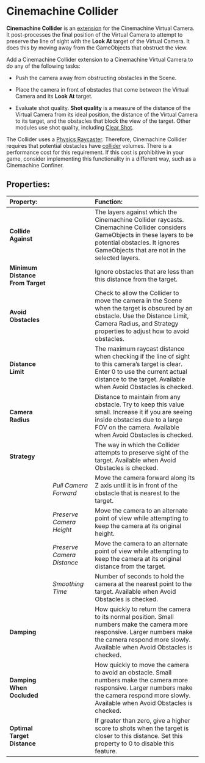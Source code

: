 # Cinemachine Collider

__Cinemachine Collider__ is an [extension](CinemachineVirtualCameraExtensions.html) for the Cinemachine Virtual Camera. It post-processes the final position of the Virtual Camera to attempt to preserve the line of sight with the __Look At__ target of the Virtual Camera. It does this by moving away from the GameObjects that obstruct the view.

Add a Cinemachine Collider extension to a Cinemachine Virtual Camera to do any of the following tasks:

* Push the camera away from obstructing obstacles in the Scene.

* Place the camera in front of obstacles that come between the Virtual Camera and its __Look At__ target.

* Evaluate shot quality. __Shot quality__ is a measure of the distance of the Virtual Camera from its ideal position, the distance of the Virtual Camera to its target, and the obstacles that block the view of the target. Other modules use shot quality, including [Clear Shot](CinemachineClearShot.html).

The Collider uses a [Physics Raycaster](https://docs.unity3d.com/Manual/script-PhysicsRaycaster.html). Therefore, Cinemachine Collider requires that potential obstacles have [collider](https://docs.unity3d.com/Manual/CollidersOverview.html) volumes. There is a performance cost for this requirement. If this cost is prohibitive in your game, consider implementing this functionality in a different way, such as a Cinemachine Confiner.

## Properties:

| **Property:** || **Function:** |
|:---|:---|:---|
| __Collide Against__ || The layers against which the Cinemachine Collider raycasts. Cinemachine Collider considers GameObjects in these layers to be potential obstacles. It ignores GameObjects that are not in the selected layers. |
| __Minimum Distance From Target__ || Ignore obstacles that are less than this distance from the target. |
| __Avoid Obstacles__ || Check to allow the Collider to move the camera in the Scene when the target is obscured by an obstacle. Use the Distance Limit, Camera Radius, and Strategy properties to adjust how to avoid obstacles. |
| __Distance Limit__ || The maximum raycast distance when checking if the line of sight to this camera’s target is clear. Enter 0 to use the current actual distance to the target. Available when Avoid Obstacles is checked. |
| __Camera Radius__ || Distance to maintain from any obstacle. Try to keep this value small. Increase it if you are seeing inside obstacles due to a large FOV on the camera.  Available when Avoid Obstacles is checked. |
| __Strategy__ || The way in which the Collider attempts to preserve sight of the target.  Available when Avoid Obstacles is checked. |
| | _Pull Camera Forward_ | Move the camera forward along its Z axis until it is in front of the obstacle that is nearest to the target. |
| | _Preserve Camera Height_ | Move the camera to an alternate point of view while attempting to keep the camera at its original height. |
| | _Preserve Camera Distance_ | Move the camera to an alternate point of view while attempting to keep the camera at its original distance from the target. |
| | _Smoothing Time_ | Number of seconds to hold the camera at the nearest point to the target. Available when Avoid Obstacles is checked. |
| __Damping__ || How quickly to return the camera to its normal position. Small numbers make the camera more responsive. Larger numbers make the camera respond more slowly.  Available when Avoid Obstacles is checked. |
| __Damping When Occluded__ || How quickly to move the camera to avoid an obstacle. Small numbers make the camera more responsive. Larger numbers make the camera respond more slowly. Available when Avoid Obstacles is checked. |
| __Optimal Target Distance__ || If greater than zero, give a higher score to shots when the target is closer to this distance. Set this property to 0 to disable this feature. |



